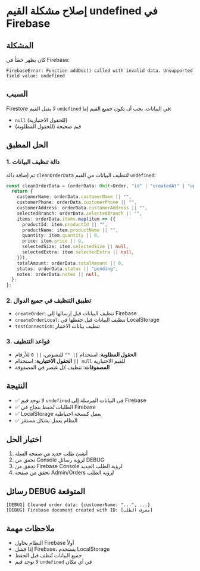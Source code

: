 # إصلاح مشكلة القيم undefined في Firebase

## المشكلة
كان يظهر خطأ في Firebase:
```
FirebaseError: Function addDoc() called with invalid data. Unsupported field value: undefined
```

## السبب
Firestore لا يقبل القيم `undefined` في البيانات. يجب أن تكون جميع القيم إما:
- `null` (للحقول الاختيارية)
- قيم صحيحة (للحقول المطلوبة)

## الحل المطبق

### 1. دالة تنظيف البيانات
تم إضافة دالة `cleanOrderData` لتنظيف البيانات من القيم `undefined`:

```typescript
const cleanOrderData = (orderData: Omit<Order, "id" | "createdAt" | "updatedAt">) => {
  return {
    customerName: orderData.customerName || "",
    customerPhone: orderData.customerPhone || "",
    customerAddress: orderData.customerAddress || "",
    selectedBranch: orderData.selectedBranch || "",
    items: orderData.items.map(item => ({
      productId: item.productId || "",
      productName: item.productName || "",
      quantity: item.quantity || 0,
      price: item.price || 0,
      selectedSize: item.selectedSize || null,
      selectedExtra: item.selectedExtra || null,
    })),
    totalAmount: orderData.totalAmount || 0,
    status: orderData.status || "pending",
    notes: orderData.notes || null,
  };
};
```

### 2. تطبيق التنظيف في جميع الدوال
- `createOrder`: تنظيف البيانات قبل إرسالها إلى Firebase
- `createOrderLocal`: تنظيف البيانات قبل حفظها في LocalStorage
- `testConnection`: تنظيف بيانات الاختبار

### 3. قواعد التنظيف
- **الحقول المطلوبة**: استخدام `|| ""` للنصوص، `|| 0` للأرقام
- **الحقول الاختيارية**: استخدام `|| null` للقيم الاختيارية
- **المصفوفات**: تنظيف كل عنصر في المصفوفة

## النتيجة
- ✅ لا توجد قيم `undefined` في البيانات المرسلة إلى Firebase
- ✅ الطلبات تُحفظ بنجاح في Firebase
- ✅ LocalStorage يعمل كنسخة احتياطية
- ✅ النظام يعمل بشكل مستقر

## اختبار الحل
1. أنشئ طلب جديد من صفحة السلة
2. تحقق من Console لرؤية رسائل DEBUG
3. تحقق من Firebase Console لرؤية الطلب الجديد
4. تحقق من صفحة Admin/Orders لرؤية الطلب

## رسائل DEBUG المتوقعة
```
[DEBUG] Cleaned order data: {customerName: "...", ...}
[DEBUG] Firebase document created with ID: [معرف الطلب]
```

## ملاحظات مهمة
- النظام يحاول Firebase أولاً
- إذا فشل Firebase، يستخدم LocalStorage
- جميع البيانات تُنظف قبل الحفظ
- لا توجد قيم `undefined` في أي مكان 